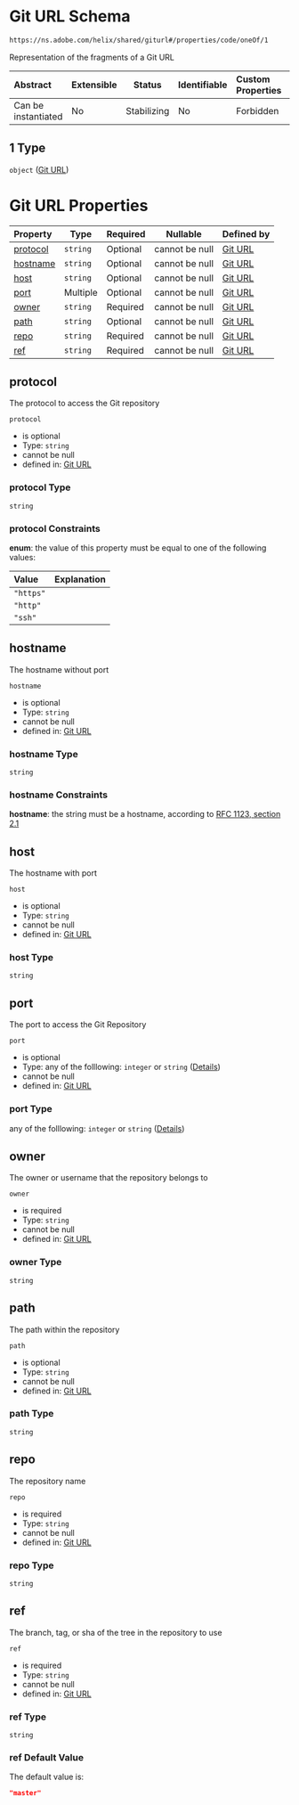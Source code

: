# Git URL Schema

```txt
https://ns.adobe.com/helix/shared/giturl#/properties/code/oneOf/1
```

Representation of the fragments of a Git URL


| Abstract            | Extensible | Status      | Identifiable | Custom Properties | Additional Properties | Access Restrictions | Defined In                                                                      |
| :------------------ | ---------- | ----------- | ------------ | :---------------- | --------------------- | ------------------- | ------------------------------------------------------------------------------- |
| Can be instantiated | No         | Stabilizing | No           | Forbidden         | Forbidden             | none                | [runtimestrain.schema.json\*](runtimestrain.schema.json "open original schema") |

## 1 Type

`object` ([Git URL](runtimestrain-properties-code-oneof-git-url.md))

# Git URL Properties

| Property              | Type     | Required | Nullable       | Defined by                                                                                                    |
| :-------------------- | -------- | -------- | -------------- | :------------------------------------------------------------------------------------------------------------ |
| [protocol](#protocol) | `string` | Optional | cannot be null | [Git URL](giturl-properties-protocol.md "https&#x3A;//ns.adobe.com/helix/shared/giturl#/properties/protocol") |
| [hostname](#hostname) | `string` | Optional | cannot be null | [Git URL](giturl-properties-hostname.md "https&#x3A;//ns.adobe.com/helix/shared/giturl#/properties/hostname") |
| [host](#host)         | `string` | Optional | cannot be null | [Git URL](giturl-properties-host.md "https&#x3A;//ns.adobe.com/helix/shared/giturl#/properties/host")         |
| [port](#port)         | Multiple | Optional | cannot be null | [Git URL](giturl-properties-port.md "https&#x3A;//ns.adobe.com/helix/shared/giturl#/properties/port")         |
| [owner](#owner)       | `string` | Required | cannot be null | [Git URL](giturl-properties-owner.md "https&#x3A;//ns.adobe.com/helix/shared/giturl#/properties/owner")       |
| [path](#path)         | `string` | Optional | cannot be null | [Git URL](giturl-properties-path.md "https&#x3A;//ns.adobe.com/helix/shared/giturl#/properties/path")         |
| [repo](#repo)         | `string` | Required | cannot be null | [Git URL](giturl-properties-repo.md "https&#x3A;//ns.adobe.com/helix/shared/giturl#/properties/repo")         |
| [ref](#ref)           | `string` | Required | cannot be null | [Git URL](giturl-properties-ref.md "https&#x3A;//ns.adobe.com/helix/shared/giturl#/properties/ref")           |

## protocol

The protocol to access the Git repository


`protocol`

-   is optional
-   Type: `string`
-   cannot be null
-   defined in: [Git URL](giturl-properties-protocol.md "https&#x3A;//ns.adobe.com/helix/shared/giturl#/properties/protocol")

### protocol Type

`string`

### protocol Constraints

**enum**: the value of this property must be equal to one of the following values:

| Value     | Explanation |
| :-------- | ----------- |
| `"https"` |             |
| `"http"`  |             |
| `"ssh"`   |             |

## hostname

The hostname without port


`hostname`

-   is optional
-   Type: `string`
-   cannot be null
-   defined in: [Git URL](giturl-properties-hostname.md "https&#x3A;//ns.adobe.com/helix/shared/giturl#/properties/hostname")

### hostname Type

`string`

### hostname Constraints

**hostname**: the string must be a hostname, according to [RFC 1123, section 2.1](https://tools.ietf.org/html/rfc1123 "check the specification")

## host

The hostname with port


`host`

-   is optional
-   Type: `string`
-   cannot be null
-   defined in: [Git URL](giturl-properties-host.md "https&#x3A;//ns.adobe.com/helix/shared/giturl#/properties/host")

### host Type

`string`

## port

The port to access the Git Repository


`port`

-   is optional
-   Type: any of the folllowing: `integer` or `string` ([Details](giturl-properties-port.md))
-   cannot be null
-   defined in: [Git URL](giturl-properties-port.md "https&#x3A;//ns.adobe.com/helix/shared/giturl#/properties/port")

### port Type

any of the folllowing: `integer` or `string` ([Details](giturl-properties-port.md))

## owner

The owner or username that the repository belongs to


`owner`

-   is required
-   Type: `string`
-   cannot be null
-   defined in: [Git URL](giturl-properties-owner.md "https&#x3A;//ns.adobe.com/helix/shared/giturl#/properties/owner")

### owner Type

`string`

## path

The path within the repository


`path`

-   is optional
-   Type: `string`
-   cannot be null
-   defined in: [Git URL](giturl-properties-path.md "https&#x3A;//ns.adobe.com/helix/shared/giturl#/properties/path")

### path Type

`string`

## repo

The repository name


`repo`

-   is required
-   Type: `string`
-   cannot be null
-   defined in: [Git URL](giturl-properties-repo.md "https&#x3A;//ns.adobe.com/helix/shared/giturl#/properties/repo")

### repo Type

`string`

## ref

The branch, tag, or sha of the tree in the repository to use


`ref`

-   is required
-   Type: `string`
-   cannot be null
-   defined in: [Git URL](giturl-properties-ref.md "https&#x3A;//ns.adobe.com/helix/shared/giturl#/properties/ref")

### ref Type

`string`

### ref Default Value

The default value is:

```json
"master"
```

